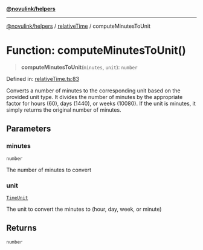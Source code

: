 [**@novulink/helpers**](../../README.md)

***

[@novulink/helpers](../../README.md) / [relativeTime](../README.md) / computeMinutesToUnit

# Function: computeMinutesToUnit()

> **computeMinutesToUnit**(`minutes`, `unit`): `number`

Defined in: [relativeTime.ts:83](https://github.com/M-Media-Group/app.novu.link/blob/185285297b092339554122b4cf56a2dcd7525fea/packages/helpers/src/relativeTime.ts#L83)

Converts a number of minutes to the corresponding unit based on the provided unit type. It divides the number of minutes by the appropriate factor for hours (60), days (1440), or weeks (10080). If the unit is minutes, it simply returns the original number of minutes.

## Parameters

### minutes

`number`

The number of minutes to convert

### unit

[`TimeUnit`](../enumerations/TimeUnit.md)

The unit to convert the minutes to (hour, day, week, or minute)

## Returns

`number`
